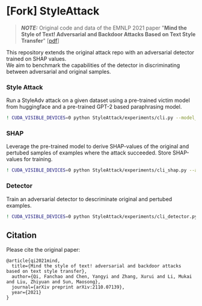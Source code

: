 # [Fork] StyleAttack

> **_NOTE:_** Original code and data of the EMNLP 2021 paper "**Mind the Style of Text! Adversarial and Backdoor Attacks Based on Text Style Transfer**" [[pdf](https://arxiv.org/abs/2110.07139)]

This repository extends the original attack repo with an adversarial detector trained on SHAP values.  
We aim to benchmark the capabilities of the detector in discriminating between adversarial and original samples.

### Style Attack
Run a StyleAdv attack on a given dataset using a pre-trained victim model from huggingface and a pre-trained GPT-2 based paraphrasing model.
```bash
! CUDA_VISIBLE_DEVICES=0 python StyleAttack/experiments/cli.py --model_name  textattack/bert-base-uncased-SST-2 --orig_file_path StyleAttack/data/clean/sst-2/dev.tsv --model_dir /content/drive/MyDrive/style_transfer_paraphrase/models/paraphraser_gpt2_large --output_file_path /content/drive/MyDrive/NLP-Lab/StyleAttack/style_attack.tsv
```
### SHAP
Leverage the pre-trained model to derive SHAP-values of the original and pertubed samples of examples where the attack succeeded. Store SHAP-values for training.
```bash
! CUDA_VISIBLE_DEVICES=0 python StyleAttack/experiments/cli_shap.py --attack_file_path /content/drive/MyDrive/NLP-Lab/StyleAttack/style_attack.tsv  --output_file_path /content/drive/MyDrive/NLP-Lab/StyleAttack/ --num_sentences 5
```
### Detector
Train an adversarial detector to descriminate original and pertubed examples.
```bash
! CUDA_VISIBLE_DEVICES=0 python StyleAttack/experiments/cli_detector.py --shap_files_path /content/drive/MyDrive/NLP-Lab/StyleAttack/
```

## Citation

Please cite the original paper:

```
@article{qi2021mind,
  title={Mind the style of text! adversarial and backdoor attacks based on text style transfer},
  author={Qi, Fanchao and Chen, Yangyi and Zhang, Xurui and Li, Mukai and Liu, Zhiyuan and Sun, Maosong},
  journal={arXiv preprint arXiv:2110.07139},
  year={2021}
}
```

